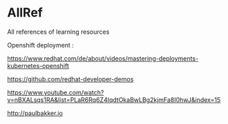# AllRef
All references of learning resources

Openshift deployment :

https://www.redhat.com/de/about/videos/mastering-deployments-kubernetes-openshift

https://github.com/redhat-developer-demos

https://www.youtube.com/watch?v=nBXALsqs1RA&list=PLaR6Rq6Z4IqdtOkaBwLBg2kjmFa8I0hwJ&index=15

http://paulbakker.io
